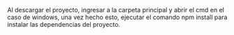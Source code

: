 Al descargar el proyecto, ingresar a la carpeta principal y abrir el cmd en el caso de windows, una vez hecho esto, 
ejecutar el comando 
    npm install
para instalar las dependencias del proyecto.
